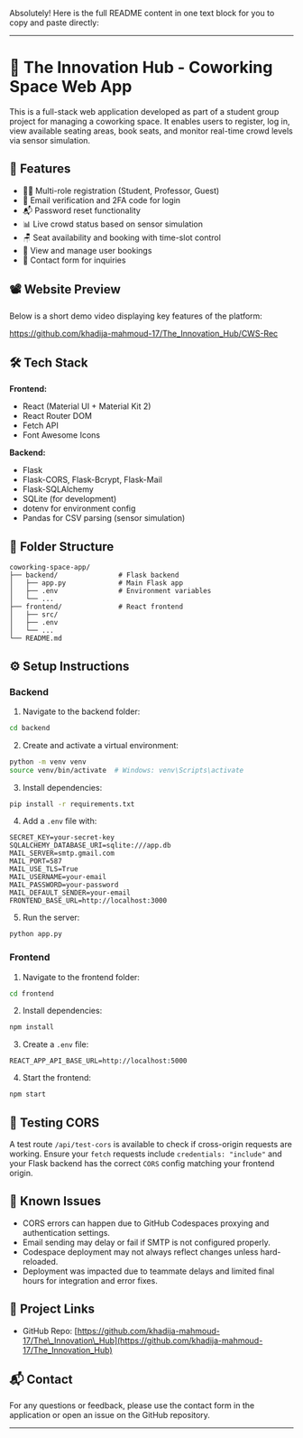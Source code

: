 Absolutely! Here is the full README content in one text block for you to copy and paste directly:

---

# 🏢 The Innovation Hub - Coworking Space Web App

This is a full-stack web application developed as part of a student group project for managing a coworking space. It enables users to register, log in, view available seating areas, book seats, and monitor real-time crowd levels via sensor simulation.

## 🚀 Features

* 🧑‍💼 Multi-role registration (Student, Professor, Guest)
* 📧 Email verification and 2FA code for login
* 📬 Password reset functionality
* 📊 Live crowd status based on sensor simulation
* 🪑 Seat availability and booking with time-slot control
* 📄 View and manage user bookings
* 💬 Contact form for inquiries

## 📽️ Website Preview

Below is a short demo video displaying key features of the platform:

https://github.com/khadija-mahmoud-17/The_Innovation_Hub/CWS-Rec


## 🛠 Tech Stack

**Frontend:**

* React (Material UI + Material Kit 2)
* React Router DOM
* Fetch API
* Font Awesome Icons

**Backend:**

* Flask
* Flask-CORS, Flask-Bcrypt, Flask-Mail
* Flask-SQLAlchemy
* SQLite (for development)
* dotenv for environment config
* Pandas for CSV parsing (sensor simulation)

## 📁 Folder Structure

```
coworking-space-app/
├── backend/               # Flask backend
│   ├── app.py             # Main Flask app
│   ├── .env               # Environment variables
│   └── ...
├── frontend/              # React frontend
│   ├── src/
│   ├── .env
│   └── ...
└── README.md
```

## ⚙️ Setup Instructions

### Backend

1. Navigate to the backend folder:

```bash
cd backend
```

2. Create and activate a virtual environment:

```bash
python -m venv venv
source venv/bin/activate  # Windows: venv\Scripts\activate
```

3. Install dependencies:

```bash
pip install -r requirements.txt
```

4. Add a `.env` file with:

```
SECRET_KEY=your-secret-key
SQLALCHEMY_DATABASE_URI=sqlite:///app.db
MAIL_SERVER=smtp.gmail.com
MAIL_PORT=587
MAIL_USE_TLS=True
MAIL_USERNAME=your-email
MAIL_PASSWORD=your-password
MAIL_DEFAULT_SENDER=your-email
FRONTEND_BASE_URL=http://localhost:3000
```

5. Run the server:

```bash
python app.py
```

### Frontend

1. Navigate to the frontend folder:

```bash
cd frontend
```

2. Install dependencies:

```bash
npm install
```

3. Create a `.env` file:

```
REACT_APP_API_BASE_URL=http://localhost:5000
```

4. Start the frontend:

```bash
npm start
```

## 🧪 Testing CORS

A test route `/api/test-cors` is available to check if cross-origin requests are working. Ensure your `fetch` requests include `credentials: "include"` and your Flask backend has the correct `CORS` config matching your frontend origin.

## 🧠 Known Issues

* CORS errors can happen due to GitHub Codespaces proxying and authentication settings.
* Email sending may delay or fail if SMTP is not configured properly.
* Codespace deployment may not always reflect changes unless hard-reloaded.
* Deployment was impacted due to teammate delays and limited final hours for integration and error fixes.

## 🔗 Project Links

* GitHub Repo: [https://github.com/khadija-mahmoud-17/The\_Innovation\_Hub](https://github.com/khadija-mahmoud-17/The_Innovation_Hub)

## 📬 Contact

For any questions or feedback, please use the contact form in the application or open an issue on the GitHub repository.

---

